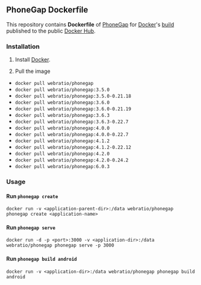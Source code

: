 ## PhoneGap Dockerfile

This repository contains **Dockerfile** of [PhoneGap](http://phonegap.com/) for [Docker](https://www.docker.com/)'s [build](https://registry.hub.docker.com/u/webratio/phonegap/) published to the public [Docker Hub](https://hub.docker.com/).

### Installation

1. Install [Docker](https://www.docker.com/).

2. Pull the image
  * `docker pull webratio/phonegap`
  * `docker pull webratio/phonegap:3.5.0`
  * `docker pull webratio/phonegap:3.5.0-0.21.18`
  * `docker pull webratio/phonegap:3.6.0`
  * `docker pull webratio/phonegap:3.6.0-0.21.19`
  * `docker pull webratio/phonegap:3.6.3`
  * `docker pull webratio/phonegap:3.6.3-0.22.7`
  * `docker pull webratio/phonegap:4.0.0`
  * `docker pull webratio/phonegap:4.0.0-0.22.7`
  * `docker pull webratio/phonegap:4.1.2`
  * `docker pull webratio/phonegap:4.1.2-0.22.12`
  * `docker pull webratio/phonegap:4.2.0`
  * `docker pull webratio/phonegap:4.2.0-0.24.2`
  * `docker pull webratio/phonegap:6.0.3`

### Usage

#### Run `phonegap create`

    docker run -v <application-parent-dir>:/data webratio/phonegap phonegap create <application-name>

#### Run `phonegap serve`

    docker run -d -p <port>:3000 -v <application-dir>:/data webratio/phonegap phonegap serve -p 3000

#### Run `phonegap build android`

    docker run -v <application-dir>:/data webratio/phonegap phonegap build android
